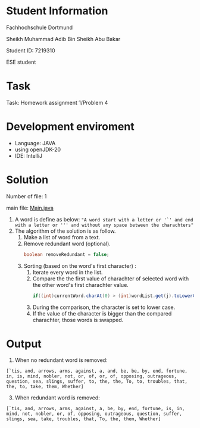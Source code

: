 # Student Information

Fachhochschule Dortmund

Sheikh Muhammad Adib Bin Sheikh Abu Bakar

Student ID: 7219310

ESE student

# Task
Task: Homework assignment 1/Problem 4

# Development enviroment
- Language: JAVA
- using openJDK-20
- IDE: IntelliJ

# Solution
Number of file: 1

main file: [Main.java](./src/Main.java)

1. A word is define as below:
```"A word start with a letter or '`' and end with a letter or ''' and without any space between the charachters"```
2. The algorithm of the solution is as follow.
      1. Make a list of word from a text.
      2. Remove redundant word (optional).
         ```java
         boolean removeRedundant = false;
         ```
      4. Sorting (based on the word's first character) :
           1. Iterate every word in the list.
           2. Compare the the first value of charachter of selected word with the other word's first charachter value.
              ```java
              if((int)currentWord.charAt(0) > (int)wordList.get(j).toLowerCase().charAt(0))
              ```
           4. During the comparison, the character is set to lower case.
           5. If the value of the character is bigger than the compared charachter, those words is swapped.




# Output
1. When no redundant word is removed:
```
[`tis, and, arrows, arms, against, a, and, be, be, by, end, fortune, in, is, mind, nobler, not, or, of, or, of, opposing, outrageous, question, sea, slings, suffer, to, the, the, To, to, troubles, that, the, to, take, them, Whether]
```
3. When redundant word is removed:
```
[`tis, and, arrows, arms, against, a, be, by, end, fortune, is, in, mind, not, nobler, or, of, opposing, outrageous, question, suffer, slings, sea, take, troubles, that, To, the, them, Whether]
```



